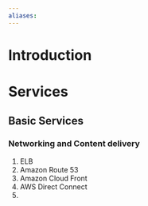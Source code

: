 ```yaml
---
aliases:
---
```

# Introduction


# Services
## Basic Services

### Networking and Content delivery

1. ELB
2. Amazon Route 53
3. Amazon Cloud Front
4. AWS Direct Connect
5. 